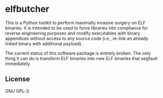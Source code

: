 # elfbutcher
This is a Python toolkit to perform maximally invasive surgery on ELF binaries.
It is intended to be used to force libraries into compliance for reverse
engineering purposes and modify executables with binary appendices without
access to any source code (i.e., re-link an already linked binary with
additional payload).

The current status of this software package is entirely broken. The only thing
it can do is transform ELF binaries into new ELF binaries that segfault
immediately.

## License
GNU GPL-3.

